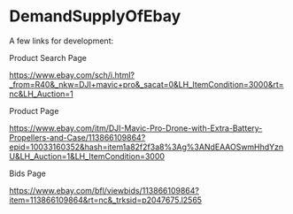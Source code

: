 # DemandSupplyOfEbay

A few links for development:

Product Search Page

https://www.ebay.com/sch/i.html?_from=R40&_nkw=DJI+mavic+pro&_sacat=0&LH_ItemCondition=3000&rt=nc&LH_Auction=1

Product Page

https://www.ebay.com/itm/DJI-Mavic-Pro-Drone-with-Extra-Battery-Propellers-and-Case/113866109864?epid=10033160352&hash=item1a82f2f3a8%3Ag%3ANdEAAOSwmHhdYznU&LH_Auction=1&LH_ItemCondition=3000

Bids Page

https://www.ebay.com/bfl/viewbids/113866109864?item=113866109864&rt=nc&_trksid=p2047675.l2565
